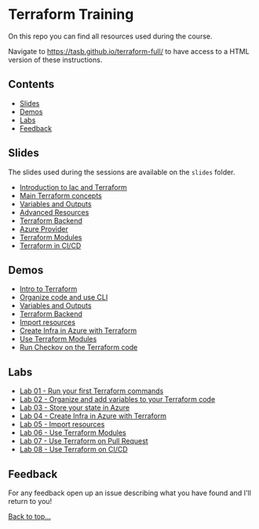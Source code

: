 # Terraform Training

On this repo you can find all resources used during the course.

Navigate to <https://tasb.github.io/terraform-full/> to have access to a HTML version of these instructions.

## Contents

- [Slides](#slides)
- [Demos](#demos)
- [Labs](#labs)
- [Feedback](#feedback)
  
## Slides

The slides used during the sessions are available on the `slides` folder.

- [Introduction to Iac and Terraform](./slides/01.Introduction.pdf)
- [Main Terraform concepts](./slides/02.MainConcepts.pdf)
- [Variables and Outputs](./slides/03.Variables.pdf)
- [Advanced Resources](./slides/04.AdvancedResources.pdf)
- [Terraform Backend](./slides/05.Backends.pdf)
- [Azure Provider](./slides/06.AzureProvider.pdf)
- [Terraform Modules](./slides/07.Modules.pdf)
- [Terraform in CI/CD](./slides/08.CICD.pdf)

## Demos

- [Intro to Terraform](./demos/demo01/instructions.md)
- [Organize code and use CLI](./demos/demo02/instructions.md)
- [Variables and Outputs](./demos/demo03/instructions.md)
- [Terraform Backend](./demos/demo04/instructions.md)
- [Import resources](./demos/demo05/instructions.md)
- [Create Infra in Azure with Terraform](./demos/demo06/instructions.md)
- [Use Terraform Modules](./demos/demo07/instructions.md)
- [Run Checkov on the Terraform code](./demos/demo08/instructions.md)

## Labs

- [Lab 01 - Run your first Terraform commands](./labs/lab01.md)
- [Lab 02 - Organize and add variables to your Terraform code](./labs/lab02.md)
- [Lab 03 - Store your state in Azure](./labs/lab03.md)
- [Lab 04 - Create Infra in Azure with Terraform](./labs/lab04.md)
- [Lab 05 - Import resources](./labs/lab05.md)
- [Lab 06 - Use Terraform Modules](./labs/lab06.md)
- [Lab 07 - Use Terraform on Pull Request](./labs/lab07.md)
- [Lab 08 - Use Terraform on CI/CD](./labs/lab08.md)

## Feedback

For any feedback open up an issue describing what you have found and I'll return to you!

[Back to top…](README.md#contents)

